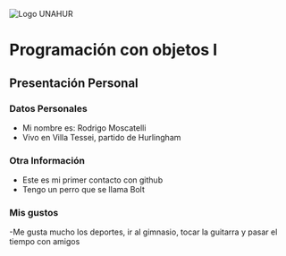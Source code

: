 ![Logo UNAHUR](./UNAHUR.png)

# Programación con objetos I
## Presentación Personal

### Datos Personales
- Mi nombre es: Rodrigo Moscatelli
- Vivo en Villa Tessei, partido de Hurlingham


### Otra Información
- Este es mi primer contacto con github
- Tengo un perro que se llama Bolt

### Mis gustos
-Me gusta mucho los deportes, ir al gimnasio, tocar la guitarra y pasar el tiempo con amigos
